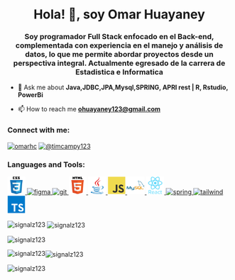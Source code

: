 <h1 align="center">Hola! 👋, soy Omar Huayaney</h1>
<h3 align="center">Soy programador Full Stack enfocado en el Back-end, complementada con experiencia en el manejo y análisis de datos, lo que me permite abordar proyectos desde un perspectiva integral. Actualmente egresado de la carrera de Estadistica e Informatica</h3>

- 💬 Ask me about **Java,JDBC,JPA,Mysql,SPRING, APRI rest | R, Rstudio, PowerBi**

- 📫 How to reach me **ohuayaney123@gmail.com**

<h3 align="left">Connect with me:</h3>
<p align="left">
<a href="https://linkedin.com/in/omarhc" target="blank"><img align="center" src="https://raw.githubusercontent.com/rahuldkjain/github-profile-readme-generator/master/src/images/icons/Social/linked-in-alt.svg" alt="omarhc" height="30" width="40" /></a>
<a href="https://www.hackerrank.com/@timcampy123" target="blank"><img align="center" src="https://raw.githubusercontent.com/rahuldkjain/github-profile-readme-generator/master/src/images/icons/Social/hackerrank.svg" alt="@timcampy123" height="30" width="40" /></a>
</p>

<h3 align="left">Languages and Tools:</h3>
<p align="left"> <a href="https://www.w3schools.com/css/" target="_blank" rel="noreferrer"> <img src="https://raw.githubusercontent.com/devicons/devicon/master/icons/css3/css3-original-wordmark.svg" alt="css3" width="40" height="40"/> </a> <a href="https://www.figma.com/" target="_blank" rel="noreferrer"> <img src="https://www.vectorlogo.zone/logos/figma/figma-icon.svg" alt="figma" width="40" height="40"/> </a> <a href="https://git-scm.com/" target="_blank" rel="noreferrer"> <img src="https://www.vectorlogo.zone/logos/git-scm/git-scm-icon.svg" alt="git" width="40" height="40"/> </a> <a href="https://www.w3.org/html/" target="_blank" rel="noreferrer"> <img src="https://raw.githubusercontent.com/devicons/devicon/master/icons/html5/html5-original-wordmark.svg" alt="html5" width="40" height="40"/> </a> <a href="https://www.java.com" target="_blank" rel="noreferrer"> <img src="https://raw.githubusercontent.com/devicons/devicon/master/icons/java/java-original.svg" alt="java" width="40" height="40"/> </a> <a href="https://developer.mozilla.org/en-US/docs/Web/JavaScript" target="_blank" rel="noreferrer"> <img src="https://raw.githubusercontent.com/devicons/devicon/master/icons/javascript/javascript-original.svg" alt="javascript" width="40" height="40"/> </a> <a href="https://www.mysql.com/" target="_blank" rel="noreferrer"> <img src="https://raw.githubusercontent.com/devicons/devicon/master/icons/mysql/mysql-original-wordmark.svg" alt="mysql" width="40" height="40"/> </a> <a href="https://reactjs.org/" target="_blank" rel="noreferrer"> <img src="https://raw.githubusercontent.com/devicons/devicon/master/icons/react/react-original-wordmark.svg" alt="react" width="40" height="40"/> </a> <a href="https://spring.io/" target="_blank" rel="noreferrer"> <img src="https://www.vectorlogo.zone/logos/springio/springio-icon.svg" alt="spring" width="40" height="40"/> </a> <a href="https://tailwindcss.com/" target="_blank" rel="noreferrer"> <img src="https://www.vectorlogo.zone/logos/tailwindcss/tailwindcss-icon.svg" alt="tailwind" width="40" height="40"/> </a> <a href="https://www.typescriptlang.org/" target="_blank" rel="noreferrer"> <img src="https://raw.githubusercontent.com/devicons/devicon/master/icons/typescript/typescript-original.svg" alt="typescript" width="40" height="40"/> </a> </p>

<p><img align="left" src="https://github-readme-stats.vercel.app/api/top-langs?username=signalz123&show_icons=true&locale=en&layout=compact" alt="signalz123" /></p>

<p>&nbsp;<img align="center" src="https://github-readme-stats.vercel.app/api?username=signalz123&show_icons=true&locale=en" alt="signalz123" /></p>

<p><img align="center" src="https://github-readme-streak-stats.herokuapp.com/?user=signalz123&" alt="signalz123" /></p>
<p><img align="left" src="https://github-readme-stats.vercel.app/api/top-langs?username=signalz123&show_icons=true&locale=es&layout=compact" alt="signalz123" /></p>

<p> <img align="center" src="https://github-readme-stats.vercel.app/api?username=signalz123&show_icons=true&locale=es" alt="signalz123" /></p>

<p><img align="center" src="https://github-readme-streak-stats.herokuapp.com/?user=signalz123&" alt="signalz123" /></p>
